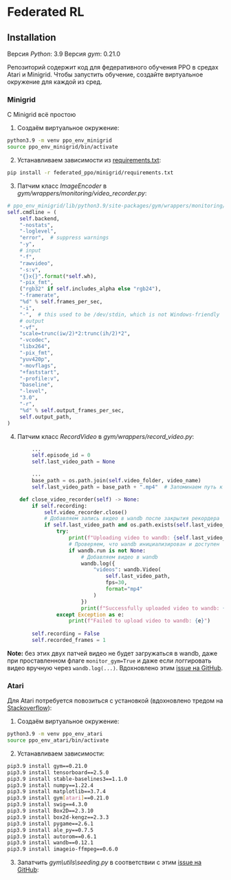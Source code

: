 # Federated RL

## Installation

Версия *Python*: 3.9
Версия *gym*: 0.21.0

Репозиторий содержит код для федеративного обучения PPO в средах Atari и Minigrid. Чтобы запустить обучение, создайте виртуальное окружение для каждой из сред.

### Minigrid
С Minigrid всё простою

1. Создаём виртуальное окружение:
```sh
python3.9 -m venv ppo_env_minigrid
source ppo_env_minigrid/bin/activate
```

2. Устанавливаем зависимости из [requirements.txt](federated_ppo/minigrid/requirements.txt):
```sh
pip install -r federated_ppo/minigrid/requirements.txt
```

3. Патчим класс *ImageEncoder* в *gym/wrappers/monitoring/video_recorder.py*:
```python
# ppo_env_minigrid/lib/python3.9/site-packages/gym/wrappers/monitoring/video_recorder.py
self.cmdline = (
    self.backend,
    "-nostats",
    "-loglevel",
    "error",  # suppress warnings
    "-y",
    # input
    "-f",
    "rawvideo",
    "-s:v",
    "{}x{}".format(*self.wh),
    "-pix_fmt",
    ("rgb32" if self.includes_alpha else "rgb24"),
    "-framerate",
    "%d" % self.frames_per_sec,
    "-i",
    "-",  # this used to be /dev/stdin, which is not Windows-friendly
    # output
    "-vf",
    "scale=trunc(iw/2)*2:trunc(ih/2)*2",
    "-vcodec",
    "libx264",
    "-pix_fmt",
    "yuv420p",
    "-movflags",
    "+faststart",
    "-profile:v",
    "baseline",
    "-level",
    "3.0",
    "-r",
    "%d" % self.output_frames_per_sec,
    self.output_path,
)
```

4. Патчим класс *RecordVideo* в *gym/wrappers/record_video.py*:
```python
        ...
        self.episode_id = 0
        self.last_video_path = None
```

```python
        ...
        base_path = os.path.join(self.video_folder, video_name)
        self.last_video_path = base_path + ".mp4"  # Запоминаем путь к будущему видео
```

```python
    def close_video_recorder(self) -> None:
        if self.recording:
            self.video_recorder.close()
            # Добавляем запись видео в wandb после закрытия рекордера
            if self.last_video_path and os.path.exists(self.last_video_path):
                try:
                    print(f"Uploading video to wandb: {self.last_video_path}")
                    # Проверяем, что wandb инициализирован и доступен
                    if wandb.run is not None:
                        # Добавляем видео в wandb
                        wandb.log({
                            "videos": wandb.Video(
                                self.last_video_path, 
                                fps=30, 
                                format="mp4"
                            )
                        })
                        print(f"Successfully uploaded video to wandb: {self.last_video_path}")
                except Exception as e:
                    print(f"Failed to upload video to wandb: {e}")
        
        self.recording = False
        self.recorded_frames = 1
```

**Note:** без этих двух патчей видео не будет загружаться в wandb, даже при проставленном флаге `monitor_gym=True` и даже если логгировать видео вручную через `wandb.log(...)`. Вдохновлено этим [issue на GitHub](https://github.com/wandb/wandb/issues/2143).

### Atari
Для Atari потребуется повозиться с установкой (вдохновлено тредом на [Stackoverflow](https://stackoverflow.com/questions/69442971/error-in-importing-environment-openai-gym)):

1. Создаём виртуальное окружение:
```sh
python3.9 -m venv ppo_env_atari
source ppo_env_atari/bin/activate
```
2. Устанавливаем зависимости:
```sh
pip3.9 install gym==0.21.0
pip3.9 install tensorboard==2.5.0
pip3.9 install stable-baselines3==1.1.0
pip3.9 install numpy==1.22.4
pip3.9 install matplotlib==3.7.4
pip3.9 install gym[atari]==0.21.0
pip3.9 install swig==4.3.0
pip3.9 install Box2D==2.3.10
pip3.9 install box2d-kengz==2.3.3
pip3.9 install pygame==2.6.1
pip3.9 install ale_py==0.7.5
pip3.9 install autorom==0.6.1
pip3.9 install wandb==0.12.1
pip3.9 install imageio-ffmpeg==0.6.0
```

3. Запатчить *gym\utils\seeding.py* в соответствии с этим [issue на GitHub](https://github.com/ray-project/ray/issues/24133):

